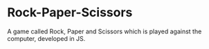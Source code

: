 # Rock-Paper-Scissors
A game called Rock, Paper and Scissors which is played against the computer, developed in JS.
